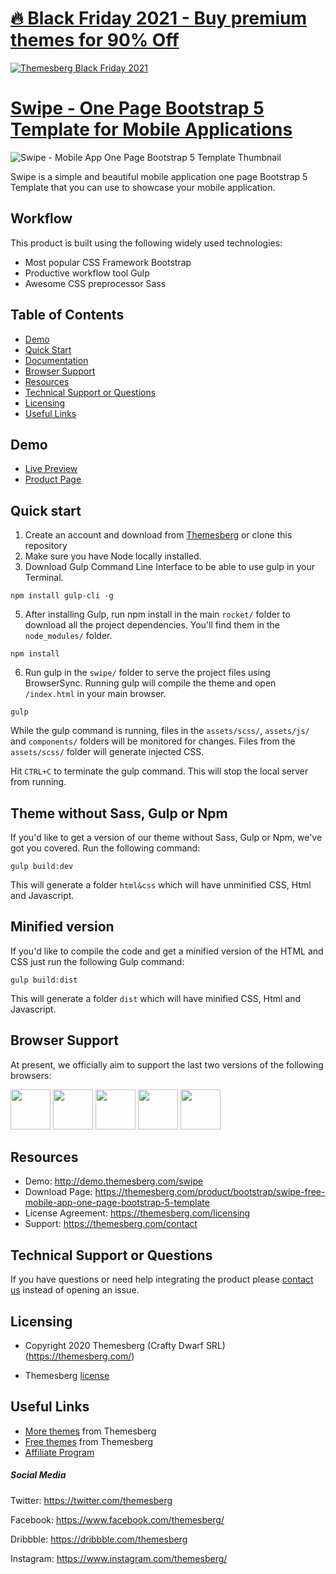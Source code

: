# [🔥 Black Friday 2021 - Buy premium themes for 90% Off](https://themesberg.com/black-friday)
[![Themesberg Black Friday 2021](https://themesberg.com/img/campaigns/black-friday/og-image.png)](https://themesberg.com/black-friday)

# [Swipe - One Page Bootstrap 5 Template for Mobile Applications](https://demo.themesberg.com/swipe/)

![Swipe - Mobile App One Page Bootstrap 5 Template Thumbnail](https://themesberg.s3.us-east-2.amazonaws.com/public/products/swipe/swipe-thumbnail.jpg "Swipe - Mobile App One Page Bootstrap 5 Template Thumbnail")

Swipe is a simple and beautiful mobile application one page Bootstrap 5 Template that you can use to showcase your mobile application.

## Workflow

This product is built using the following widely used technologies:

- Most popular CSS Framework Bootstrap
- Productive workflow tool Gulp
- Awesome CSS preprocessor Sass

## Table of Contents

* [Demo](#demo)
* [Quick Start](#quick-start)
* [Documentation](#documentation)
* [Browser Support](#browser-support)
* [Resources](#resources)
* [Technical Support or Questions](#technical-support-or-questions)
* [Licensing](#licensing)
* [Useful Links](#useful-links)

## Demo

-   [Live Preview](http://demo.themesberg.com/swipe)
-   [Product Page](https://themesberg.com/product/bootstrap/swipe-free-mobile-app-one-page-bootstrap-5-template)

## Quick start

1. Create an account and download from [Themesberg](https://themesberg.com/product/bootstrap/swipe-free-mobile-app-one-page-bootstrap-5-template) or clone this repository
2. Make sure you have Node locally installed.
3. Download Gulp Command Line Interface to be able to use gulp in your Terminal.

```
npm install gulp-cli -g
```

5. After installing Gulp, run npm install in the main `rocket/` folder to download all the project dependencies. You'll find them in the `node_modules/` folder.

```
npm install
```

6. Run gulp in the `swipe/` folder to serve the project files using BrowserSync. Running gulp will compile the theme and open `/index.html` in your main browser.

```
gulp
```

While the gulp command is running, files in the `assets/scss/`, `assets/js/` and `components/` folders will be monitored for changes. Files from the `assets/scss/` folder will generate injected CSS.

Hit `CTRL+C` to terminate the gulp command. This will stop the local server from running.

## Theme without Sass, Gulp or Npm

If you'd like to get a version of our theme without Sass, Gulp or Npm, we've got you covered. Run the following command:

```
gulp build:dev
```

This will generate a folder `html&css` which will have unminified CSS, Html and Javascript.

## Minified version

If you'd like to compile the code and get a minified version of the HTML and CSS just run the following Gulp command:

```
gulp build:dist
```

This will generate a folder `dist` which will have minified CSS, Html and Javascript.

## Browser Support

At present, we officially aim to support the last two versions of the following browsers:

<img src="https://s3.amazonaws.com/creativetim_bucket/github/browser/chrome.png" width="64" height="64"> <img src="https://s3.amazonaws.com/creativetim_bucket/github/browser/firefox.png" width="64" height="64"> <img src="https://s3.amazonaws.com/creativetim_bucket/github/browser/edge.png" width="64" height="64"> <img src="https://s3.amazonaws.com/creativetim_bucket/github/browser/safari.png" width="64" height="64"> <img src="https://s3.amazonaws.com/creativetim_bucket/github/browser/opera.png" width="64" height="64">

## Resources
- Demo: <http://demo.themesberg.com/swipe>
- Download Page: <https://themesberg.com/product/bootstrap/swipe-free-mobile-app-one-page-bootstrap-5-template>
- License Agreement: <https://themesberg.com/licensing>
- Support: <https://themesberg.com/contact>

## Technical Support or Questions

If you have questions or need help integrating the product please [contact us](https://themesberg.com/contact) instead of opening an issue.

## Licensing

- Copyright 2020 Themesberg (Crafty Dwarf SRL) (https://themesberg.com/)

- Themesberg [license](https://themesberg.com/licensing)


## Useful Links

- [More themes](https://themesberg.com/themes) from Themesberg
- [Free themes](https://themesberg.com/products/free-themes) from Themesberg
- [Affiliate Program](https://themesberg.com/affiliate)

##### Social Media

Twitter: <https://twitter.com/themesberg>

Facebook: <https://www.facebook.com/themesberg/>

Dribbble: <https://dribbble.com/themesberg>

Instagram: <https://www.instagram.com/themesberg/>
